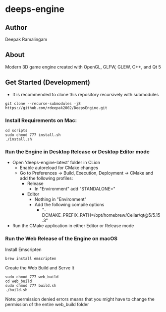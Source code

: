 # deeps-engine

## Author

Deepak Ramalingam

## About

Modern 3D game engine created with OpenGL, GLFW, GLEW, C++, and Qt 5

## Get Started (Development)

- It is recommended to clone this repository recursively with submodules

```shell
git clone --recurse-submodules -j8 https://github.com/rdeepak2002/DeepsEngine.git
```

### Install Requirements on Mac:

```shell
cd scripts
sudo chmod 777 install.sh
./install.sh
```

### Run the Engine in Desktop Release or Desktop Editor mode
- Open 'deeps-engine-latest' folder in CLion
  - Enable autoreload for CMake changes
  - Go to Preferences -> Build, Execution, Deployment -> CMake and add the following profiles:
    - Release
      - In "Environment" add "STANDALONE="
    - Editor
      - Nothing in "Environment"
      - Add the following compile options
        - "-DCMAKE_PREFIX_PATH=/opt/homebrew/Cellar/qt@5/5.15.3"
- Run the CMake application in either Editor or Release mode

### Run the Web Release of the Engine on macOS

Install Emscripten

```shell
brew install emscripten
```

Create the Web Build and Serve It

```shell
sudo chmod 777 web_build
cd web_build
sudo chmod 777 build.sh
./build.sh
```

Note: permission denied errors means that you might have to change the permission of the entire web_build folder